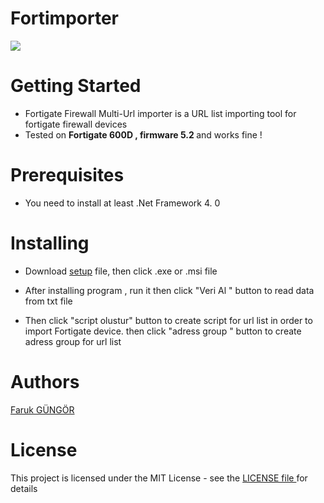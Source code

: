 # Fortimporter
<img src="https://portforward.com/help/firewall-to-internet.jpg">

# Getting Started 
- Fortigate Firewall Multi-Url importer is a URL list importing tool for fortigate firewall devices  </br>
- Tested on <b>Fortigate 600D , firmware 5.2 </b>and works fine ! </br>

# Prerequisites

- You need to install at least .Net Framework 4. 0 

# Installing 
- Download <a href ="https://github.com/farcompen/Fortimporter/tree/master/FortiSetup">setup</a> file, then click .exe or .msi file  

- After installing program , run it then click "Veri Al " button to read data from txt file </br>
- Then click "script olustur" button to create script for url list in order to import Fortigate device. then click "adress group " button to create adress group for url list 

# Authors 

<a href="https://github.com/farcompen"> Faruk GÜNGÖR </a>

# License
This project is licensed under the MIT License - see the <a href="https://github.com/farcompen/Fortimporter/blob/master/LICENSE">LICENSE file </a> for details



